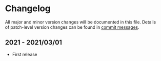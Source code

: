 # Changelog
All major and minor version changes will be documented in this file. Details of
patch-level version changes can be found in [commit messages](../../commits/master).


## 2021 - 2021/03/01
- First release
